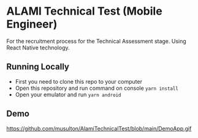 
# ALAMI Technical Test (Mobile Engineer)

For the recruitment process for the Technical Assessment stage. Using React Native technology.

## Running Locally

 - First you need to clone this repo to your computer
 - Open this repository and run command on console `yarn install`
 - Open your emulator and run `yarn android`

## Demo

https://github.com/musulton/AlamiTechnicalTest/blob/main/DemoApp.gif